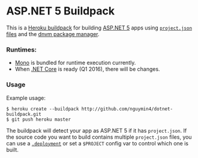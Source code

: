 # ASP.NET 5 Buildpack

This is a [Heroku buildpack](http://devcenter.heroku.com/articles/buildpack) for building [ASP.NET 5](http://docs.asp.net/en/latest/conceptual-overview/aspnet.html) apps using [`project.json` files](https://github.com/aspnet/Home/wiki/Project.json-file) and the [dnvm package manager](https://github.com/aspnet/Home/wiki/Version-Manager).

### Runtimes:
- [Mono](http://www.mono-project.com/) is bundled for runtime execution currently.
- When [.NET Core](https://github.com/dotnet/core/blob/master/roadmap.md) is ready (Q1 2016), there will be changes.

### Usage

Example usage:

    $ heroku create --buildpack http://github.com/nguymin4/dotnet-buildpack.git
    $ git push heroku master

The buildpack will detect your app as ASP.NET 5 if it has `project.json`. If the source code you want to build contains multiple `project.json` files, you can use a [`.deployment`](https://github.com/projectkudu/kudu/wiki/Customizing-deployments) or set a `$PROJECT` config var to control which one is built.
